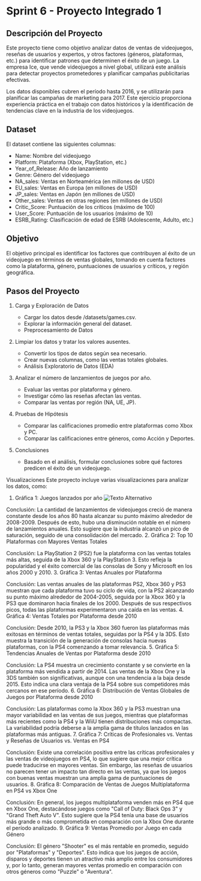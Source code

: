 # Sprint 6 - Proyecto Integrado 1

## Descripción del Proyecto
Este proyecto tiene como objetivo analizar datos de ventas de videojuegos, reseñas de usuarios y expertos, y otros factores (géneros, plataformas, etc.) para identificar patrones que determinen el éxito de un juego. La empresa Ice, que vende videojuegos a nivel global, utilizará este análisis para detectar proyectos prometedores y planificar campañas publicitarias efectivas.

Los datos disponibles cubren el período hasta 2016, y se utilizarán para planificar las campañas de marketing para 2017. Este ejercicio proporciona experiencia práctica en el trabajo con datos históricos y la identificación de tendencias clave en la industria de los videojuegos.

## Dataset
El dataset contiene las siguientes columnas:

- Name: Nombre del videojuego
- Platform: Plataforma (Xbox, PlayStation, etc.)
- Year_of_Release: Año de lanzamiento
- Genre: Género del videojuego
- NA_sales: Ventas en Norteamérica (en millones de USD)
- EU_sales: Ventas en Europa (en millones de USD)
- JP_sales: Ventas en Japón (en millones de USD)
- Other_sales: Ventas en otras regiones (en millones de USD)
- Critic_Score: Puntuación de los críticos (máximo de 100)
- User_Score: Puntuación de los usuarios (máximo de 10)
- ESRB_Rating: Clasificación de edad de ESRB (Adolescente, Adulto, etc.)

## Objetivo
El objetivo principal es identificar los factores que contribuyen al éxito de un videojuego en términos de ventas globales, tomando en cuenta factores como la plataforma, género, puntuaciones de usuarios y críticos, y región geográfica.

## Pasos del Proyecto
1. Carga y Exploración de Datos
    - Cargar los datos desde /datasets/games.csv.
    - Explorar la información general del dataset.
    - Preprocesamiento de Datos

2. Limpiar los datos y tratar los valores ausentes.
    - Convertir los tipos de datos según sea necesario.
    - Crear nuevas columnas, como las ventas totales globales.
    - Análisis Exploratorio de Datos (EDA)

3. Analizar el número de lanzamientos de juegos por año.
    - Evaluar las ventas por plataforma y género.
    - Investigar cómo las reseñas afectan las ventas.
    - Comparar las ventas por región (NA, UE, JP).
4. Pruebas de Hipótesis

    - Comparar las calificaciones promedio entre plataformas como Xbox y PC.
    - Comparar las calificaciones entre géneros, como Acción y Deportes.

5. Conclusiones

    - Basado en el análisis, formular conclusiones sobre qué factores predicen el éxito de un videojuego.

Visualizaciones
Este proyecto incluye varias visualizaciones para analizar los datos, como:

1. Gráfica 1: Juegos lanzados por año
![Texto Alternativo](images/imagen.png)

Conclusión: La cantidad de lanzamientos de videojuegos creció de manera constante desde los años 80 hasta alcanzar su punto máximo alrededor de 2008-2009. Después de esto, hubo una disminución notable en el número de lanzamientos anuales. Esto sugiere que la industria alcanzó un pico de saturación, seguido de una consolidación del mercado.
2. Gráfica 2: Top 10 Plataformas con Mayores Ventas Totales

Conclusión: La PlayStation 2 (PS2) fue la plataforma con las ventas totales más altas, seguida de la Xbox 360 y la PlayStation 3. Esto refleja la popularidad y el éxito comercial de las consolas de Sony y Microsoft en los años 2000 y 2010.
3. Gráfica 3: Ventas Anuales por Plataforma

Conclusión: Las ventas anuales de las plataformas PS2, Xbox 360 y PS3 muestran que cada plataforma tuvo su ciclo de vida, con la PS2 alcanzando su punto máximo alrededor de 2004-2005, seguida por la Xbox 360 y la PS3 que dominaron hacia finales de los 2000. Después de sus respectivos picos, todas las plataformas experimentaron una caída en las ventas.
4. Gráfica 4: Ventas Totales por Plataforma desde 2010

Conclusión: Desde 2010, la PS3 y la Xbox 360 fueron las plataformas más exitosas en términos de ventas totales, seguidas por la PS4 y la 3DS. Esto muestra la transición de la generación de consolas hacia nuevas plataformas, con la PS4 comenzando a tomar relevancia.
5. Gráfica 5: Tendencias Anuales de Ventas por Plataforma desde 2010

Conclusión: La PS4 muestra un crecimiento constante y se convierte en la plataforma más vendida a partir de 2014. Las ventas de la Xbox One y la 3DS también son significativas, aunque con una tendencia a la baja desde 2015. Esto indica una clara ventaja de la PS4 sobre sus competidores más cercanos en ese período.
6. Gráfica 6: Distribución de Ventas Globales de Juegos por Plataforma desde 2010

Conclusión: Las plataformas como la Xbox 360 y la PS3 muestran una mayor variabilidad en las ventas de sus juegos, mientras que plataformas más recientes como la PS4 y la WiiU tienen distribuciones más compactas. La variabilidad podría deberse a la amplia gama de títulos lanzados en las plataformas más antiguas.
7. Gráfica 7: Críticas de Profesionales vs. Ventas y Reseñas de Usuarios vs. Ventas en PS4

Conclusión: Existe una correlación positiva entre las críticas profesionales y las ventas de videojuegos en PS4, lo que sugiere que una mejor crítica puede traducirse en mayores ventas. Sin embargo, las reseñas de usuarios no parecen tener un impacto tan directo en las ventas, ya que los juegos con buenas ventas muestran una amplia gama de puntuaciones de usuarios.
8. Gráfica 8: Comparación de Ventas de Juegos Multiplataforma en PS4 vs Xbox One

Conclusión: En general, los juegos multiplataforma venden más en PS4 que en Xbox One, destacándose juegos como "Call of Duty: Black Ops 3" y "Grand Theft Auto V". Esto sugiere que la PS4 tenía una base de usuarios más grande o más comprometida en comparación con la Xbox One durante el período analizado.
9. Gráfica 9: Ventas Promedio por Juego en cada Género

Conclusión: El género "Shooter" es el más rentable en promedio, seguido por "Plataformas" y "Deportes". Esto indica que los juegos de acción, disparos y deportes tienen un atractivo más amplio entre los consumidores y, por lo tanto, generan mayores ventas promedio en comparación con otros géneros como "Puzzle" o "Aventura".